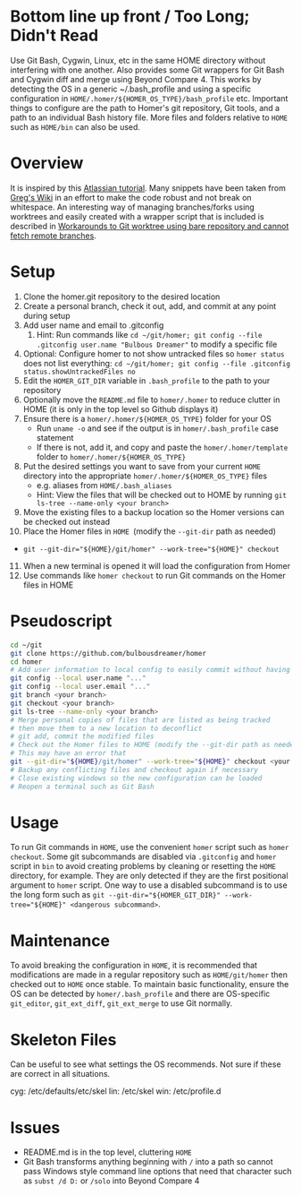 # Bottom line up front / Too Long; Didn't Read

Use Git Bash, Cygwin, Linux, etc in the same HOME directory without interfering with one another. Also provides some Git wrappers for Git Bash and Cygwin diff and merge using Beyond Compare 4. This works by detecting the OS in a generic ~/.bash_profile and using a specific configuration in `HOME/.homer/${HOMER_OS_TYPE}/bash_profile` etc. Important things to configure are the path to Homer's git repository, Git tools, and a path to an individual Bash history file. More files and folders relative to `HOME` such as `HOME/bin` can also be used.

# Overview

It is inspired by this [Atlassian tutorial](https://www.atlassian.com/git/tutorials/homer). Many snippets have been taken from [Greg's Wiki](https://mywiki.wooledge.org/) in an effort to make the code robust and not break on whitespace. An interesting way of managing branches/forks using worktrees and easily created with a wrapper script that is included is described in [Workarounds to Git worktree using bare repository and cannot fetch remote branches](https://morgan.cugerone.com/blog/workarounds-to-git-worktree-using-bare-repository-and-cannot-fetch-remote-branches/).

# Setup

1. Clone the homer.git repository to the desired location
2. Create a personal branch, check it out, add, and commit at any point during setup
3. Add user name and email to .gitconfig
   1. Hint: Run commands like `cd ~/git/homer; git config --file .gitconfig user.name "Bulbous Dreamer"` to modify a specific file
4. Optional: Configure homer to not show untracked files so `homer status` does not list everything: `cd ~/git/homer; git config --file .gitconfig status.showUntrackedFiles no`
5. Edit the `HOMER_GIT_DIR` variable in `.bash_profile` to the path to your repository
6. Optionally move the `README.md` file to `homer/.homer` to reduce clutter in HOME (it is only in the top level so Github displays it)
7. Ensure there is a `homer/.homer/${HOMER_OS_TYPE}` folder for your OS
   * Run `uname -o` and see if the output is in `homer/.bash_profile` case statement
   * If there is not, add it, and copy and paste the `homer/.homer/template` folder to `homer/.homer/${HOMER_OS_TYPE}`
8. Put the desired settings you want to save from your current `HOME` directory into the appropriate `homer/.homer/${HOMER_OS_TYPE}` files
   * e.g. aliases from `HOME/.bash_aliases`
   * Hint: View the files that will be checked out to HOME by running `git ls-tree --name-only <your branch>`
9. Move the existing files to a backup location so the Homer versions can be checked out instead
10. Place the Homer files in `HOME `(modify the `--git-dir` path as needed)
   * `git --git-dir="${HOME}/git/homer" --work-tree="${HOME}" checkout`
11. When a new terminal is opened it will load the configuration from Homer
12. Use commands like `homer checkout` to run Git commands on the Homer files in HOME

# Pseudoscript

```bash
cd ~/git
git clone https://github.com/bulbousdreamer/homer
cd homer
# Add user information to local config to easily commit without having user name and email in ~/.gitconfig
git config --local user.name "..."
git config --local user.email "..."
git branch <your branch>
git checkout <your branch>
git ls-tree --name-only <your branch>
# Merge personal copies of files that are listed as being tracked
# then move them to a new location to deconflict
# git add, commit the modified files
# Check out the Homer files to HOME (modify the --git-dir path as needed)
# This may have an error that
git --git-dir="${HOME}/git/homer" --work-tree="${HOME}" checkout <your branch>
# Backup any conflicting files and checkout again if necessary
# Close existing windows so the new configuration can be loaded
# Reopen a terminal such as Git Bash
```

# Usage

To run Git commands in `HOME`, use the convenient `homer` script such as `homer checkout`. Some git subcommands are disabled via `.gitconfig` and `homer` script in `bin` to avoid creating problems by cleaning or resetting the `HOME` directory, for example. They are only detected if they are the first positional argument to `homer` script. One way to use a disabled subcommand is to use the long form such as `git --git-dir="${HOMER_GIT_DIR}" --work-tree="${HOME}" <dangerous subcommand>`.

# Maintenance

To avoid breaking the configuration in `HOME`, it is recommended that modifications are made in a regular repository such as `HOME/git/homer` then checked out to `HOME` once stable. To maintain basic functionality, ensure the OS can be detected by `homer/.bash_profile` and there are OS-specific `git_editor`, `git_ext_diff`, `git_ext_merge` to use Git normally.

# Skeleton Files

Can be useful to see what settings the OS recommends. Not sure if these are correct in all situations.

cyg: /etc/defaults/etc/skel
lin: /etc/skel
win: /etc/profile.d

# Issues

* README.md is in the top level, cluttering `HOME`
* Git Bash transforms anything beginning with `/` into a path so cannot pass Windows style command line options that need that character such as `subst /d D:` or `/solo` into Beyond Compare 4